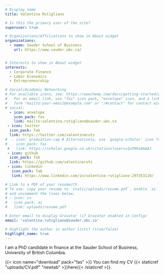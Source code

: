 ```yaml
---
# Display name
title: Valentina Rutigliano

# Is this the primary user of the site?
superuser: true

# Organizations/Affiliations to show in About widget
organizations:
  - name: Sauder School of Business
    url: https://www.sauder.ubc.ca/


# Interests to show in About widget
interests:
  - Corporate Finance
  - Labor Economics
  - Entrepreneurship

# Social/Academic Networking
# For available icons, see: https://wowchemy.com/docs/getting-started/page-builder/#icons
#   For an email link, use "fas" icon pack, "envelope" icon, and a link in the
#   form "mailto:your-email@example.com" or "/#contact" for contact widget.
# social:
  - icon: envelope
    icon_pack: fas
    link: mailto:valentina.rutigliano@sauder.ubc.ca
 - icon: twitter
  icon_pack: fab
  link: https://twitter.com/valentinaruts
#  - icon: graduation-cap # Alternatively, use `google-scholar` icon from `ai` icon pack
#    icon_pack: fas
 #   link: https://scholar.google.co.uk/citations?user=sIwtMXoAAAAJ
 - icon: github
  icon_pack: fab
  link: https://github.com/valentinaruts
 - icon: linkedin
   icon_pack: fab
   link: https://www.linkedin.com/in/valentina-rutigliano-297353110/

# Link to a PDF of your resume/CV.
# To use: copy your resume to `static/uploads/resume.pdf`, enable `ai` icons in `params.toml`,
# and uncomment the lines below.
# - icon: cv
#   icon_pack: ai
#   link: uploads/resume.pdf

# Enter email to display Gravatar (if Gravatar enabled in Config)
email: 'valentina.rutigliano@sauder.ubc.ca'

# Highlight the author in author lists? (true/false)
highlight_name: true
---
```


I am a PhD candidate in finance at the Sauder School of Business, University of British Columbia.

{{< icon name="download" pack="fas" >}} You can find my CV {{< staticref "uploads/CV.pdf" "newtab" >}}here{{< /staticref >}}. 
